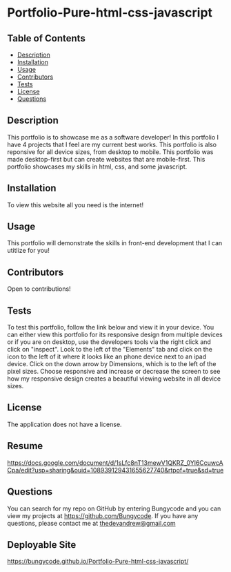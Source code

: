 # Portfolio-Pure-html-css-javascript

  ## Table of Contents
  * [Description](#description)
  * [Installation](#installation)
  * [Usage](#usage)
  * [Contributors](#contribution)
  * [Tests](#test)
  * [License](#license)
  * [Questions](#questions)
  
  ## Description 
  This portfolio is to showcase me as a software developer! In this portfolio I have 4 projects that I feel are my current best works. This portfolio is also reponsive for all device sizes, from desktop to mobile. This portfolio was made desktop-first but can create websites that are mobile-first. This portfolio showcases my skills in html, css, and some javascript.
  
  ## Installation 
  To view this website all you need is the internet!

  ## Usage 
  This portfolio will demonstrate the skills in front-end development that I can utitlize for you!

  ## Contributors
  Open to contributions!

  ## Tests
  To test this portfolio, follow the link below and view it in your device. You can either view this portfolio for its responsive design from multiple devices or if you are on desktop, use the developers tools via the right click and click on "inspect". Look to the left of the "Elements" tab and click on the icon to the left of it where it looks like an phone device next to an ipad device. Click on the down arrow by Dimensions, which is to the left of the pixel sizes. Choose responsive and increase or decrease the screen to see how my responsive design creates a beautiful viewing website in all device sizes.  

  ## License 
  The application does not have a license.
  
  ## Resume
  
  https://docs.google.com/document/d/1sLfc8nT13mewV1QKRZ_0Yl6CcuwcACpa/edit?usp=sharing&ouid=108939129431655627740&rtpof=true&sd=true

  ## Questions
  You can search for my repo on GitHub by entering Bungycode and you can view my projects at https://github.com/Bungycode. If you have any questions, please contact me at thedevandrew@gmail.com

  ## Deployable Site

  https://bungycode.github.io/Portfolio-Pure-html-css-javascript/

